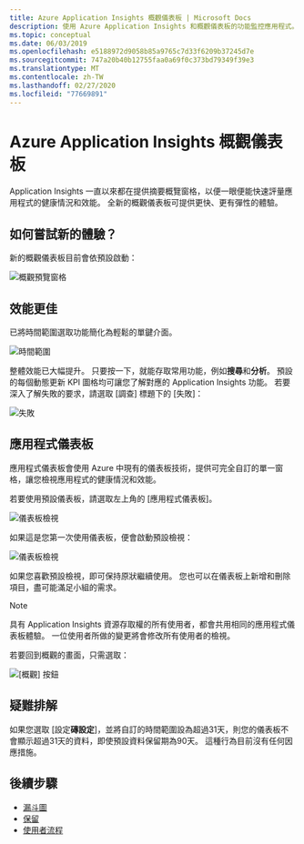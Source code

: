 ```yaml
---
title: Azure Application Insights 概觀儀表板 | Microsoft Docs
description: 使用 Azure Application Insights 和概觀儀表板的功能監控應用程式。
ms.topic: conceptual
ms.date: 06/03/2019
ms.openlocfilehash: e5188972d9058b85a9765c7d33f6209b37245d7e
ms.sourcegitcommit: 747a20b40b12755faa0a69f0c373bd79349f39e3
ms.translationtype: MT
ms.contentlocale: zh-TW
ms.lasthandoff: 02/27/2020
ms.locfileid: "77669891"
---
```

# <a name="application-insights-overview-dashboard"></a>Azure Application Insights 概觀儀表板

Application Insights 一直以來都在提供摘要概覽窗格，以便一眼便能快速評量應用程式的健康情況和效能。 全新的概觀儀表板可提供更快、更有彈性的體驗。

## <a name="how-do-i-test-out-the-new-experience"></a>如何嘗試新的體驗？

新的概觀儀表板目前會依預設啟動：

![概觀預覽窗格](./media/overview-dashboard/overview.png)

## <a name="better-performance"></a>效能更佳

已將時間範圍選取功能簡化為輕鬆的單鍵介面。

![時間範圍](./media/overview-dashboard/app-insights-overview-dashboard-03.png)

整體效能已大幅提升。 只要按一下，就能存取常用功能，例如**搜尋**和**分析**。 預設的每個動態更新 KPI 圖格均可讓您了解對應的 Application Insights 功能。 若要深入了解失敗的要求，請選取 [調查] 標題下的 [失敗]：

![失敗](./media/overview-dashboard/app-insights-overview-dashboard-04.png)

## <a name="application-dashboard"></a>應用程式儀表板

應用程式儀表板會使用 Azure 中現有的儀表板技術，提供可完全自訂的單一窗格，讓您檢視應用程式的健康情況和效能。

若要使用預設儀表板，請選取左上角的 [應用程式儀表板]。

![儀表板檢視](./media/overview-dashboard/app-insights-overview-dashboard-05.png)

如果這是您第一次使用儀表板，便會啟動預設檢視：

![儀表板檢視](./media/overview-dashboard/0001-dashboard.png)

如果您喜歡預設檢視，即可保持原狀繼續使用。 您也可以在儀表板上新增和刪除項目，盡可能滿足小組的需求。

> [!NOTE]
> 具有 Application Insights 資源存取權的所有使用者，都會共用相同的應用程式儀表板體驗。 一位使用者所做的變更將會修改所有使用者的檢視。

若要回到概觀的畫面，只需選取：

![[概觀] 按鈕](./media/overview-dashboard/app-insights-overview-dashboard-07.png)

## <a name="troubleshooting"></a>疑難排解

如果您選取 [設定**磚設定**]，並將自訂的時間範圍設為超過31天，則您的儀表板不會顯示超過31天的資料，即使預設資料保留期為90天。 這種行為目前沒有任何因應措施。

## <a name="next-steps"></a>後續步驟

- [漏斗圖](../../azure-monitor/app/usage-funnels.md)
- [保留](../../azure-monitor/app/usage-retention.md)
- [使用者流程](../../azure-monitor/app/usage-flows.md)
